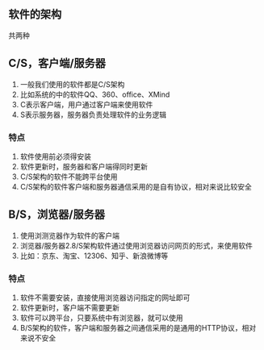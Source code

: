 ## 软件的架构
共两种

## C/S，客户端/服务器
1. 一般我们使用的软件都是C/S架构
2. 比如系统的中的软件QQ、360、office、XMind
3. C表示客户端，用户通过客户端来使用软件
4. S表示服务器，服务器负责处理软件的业务逻辑

### 特点
1. 软件使用前必须得安装
2. 软件更新时，服务器和客户端得同时更新
3. C/S架构的软件不能跨平台使用
4. C/S架构的软件客户端和服务器通信采用的是自有协议，相对来说比较安全

## B/S，浏览器/服务器
1. 使用浏测览器作为软件的客户端
2. 浏览器/服务器2.8/S架构软件通过使用浏览器访问网页的形式，来使用软件
3. 比如：京东、淘宝、12306、知乎、新浪微博等

### 特点
1. 软件不需要安装，直接使用浏览器访问指定的网址即可
2. 软件更新时，客户端不需要更新
3. 软件可以跨平台，只要系统中有浏览器，就可以使用
4. B/S架构的软件，客户端和服务器之间通信采用的是通用的HTTP协议，相对来说不安全
